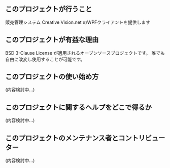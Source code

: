 ## このプロジェクトが行うこと
販売管理システム Creative Vision.net のWPFクライアントを提供します

## このプロジェクトが有益な理由
BSD 3-Clause License が適用されるオープンソースプロジェクトです。
誰でも自由に改変し使用することが可能です。

## このプロジェクトの使い始め方
(内容検討中...)

## このプロジェクトに関するヘルプをどこで得るか
(内容検討中...)

## このプロジェクトのメンテナンス者とコントリビューター
(内容検討中...)


